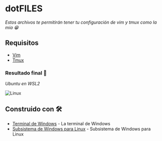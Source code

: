 # dotFILES

_Estos archivos te permitirán tener tu configuración de vim y tmux como la mía 😁_

## Requisitos

* [Vim](https://www.vim.org/)
* [Tmux](https://github.com/tmux/tmux/wiki)  

### Resultado final 🚀

_Ubuntu en WSL2_

<img src=/00.-Sources/dotFiles/Captures/WSL.png alt="Linux"/>

## Construido con 🛠️

* [Terminal de Windows](https://docs.microsoft.com/en-us/windows/terminal/) - La terminal de Windows
* [Subsistema de Windows para Linux](https://docs.microsoft.com/es-mx/windows/wsl/) - Subsistema de Windows para Linux

